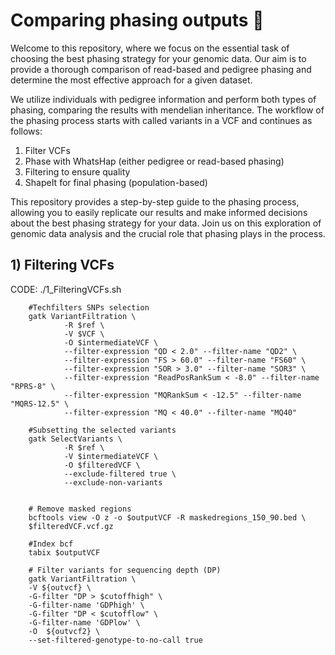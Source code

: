 # Comparing phasing outputs 🧬

Welcome to this repository, where we focus on the essential task of choosing the best phasing strategy for your genomic data. Our aim is to provide a thorough comparison of read-based and pedigree phasing and determine the most effective approach for a given dataset.

We utilize individuals with pedigree information and perform both types of phasing, comparing the results with mendelian inheritance. The workflow of the phasing process starts with called variants in a VCF and continues as follows: 
1) Filter VCFs
2) Phase with WhatsHap (either pedigree or read-based phasing)
3) Filtering to ensure quality
4) ShapeIt for final phasing (population-based)

This repository provides a step-by-step guide to the phasing process, allowing you to easily replicate our results and make informed decisions about the best phasing strategy for your data. Join us on this exploration of genomic data analysis and the crucial role that phasing plays in the process.

## 1) Filtering VCFs

CODE: ./1_FilteringVCFs.sh


```console
	#Techfilters SNPs selection
	gatk VariantFiltration \
        	-R $ref \
        	-V $VCF \
        	-O $intermediateVCF \
        	--filter-expression "QD < 2.0" --filter-name "QD2" \
        	--filter-expression "FS > 60.0" --filter-name "FS60" \
        	--filter-expression "SOR > 3.0" --filter-name "SOR3" \
        	--filter-expression "ReadPosRankSum < -8.0" --filter-name "RPRS-8" \
        	--filter-expression "MQRankSum < -12.5" --filter-name "MQRS-12.5" \
        	--filter-expression "MQ < 40.0" --filter-name "MQ40"

	#Subsetting the selected variants
	gatk SelectVariants \
        	-R $ref \
        	-V $intermediateVCF \
        	-O $filteredVCF \
        	--exclude-filtered true \
        	--exclude-non-variants
		
		
	# Remove masked regions
	bcftools view -O z -o $outputVCF -R maskedregions_150_90.bed \
	$filteredVCF.vcf.gz

	#Index bcf
	tabix $outputVCF
	
	# Filter variants for sequencing depth (DP)
	gatk VariantFiltration \
	-V ${outvcf} \
	-G-filter "DP > $cutoffhigh" \
	-G-filter-name 'GDPhigh' \
	-G-filter "DP < $cutofflow" \
	-G-filter-name 'GDPlow' \
	-O  ${outvcf2} \
	--set-filtered-genotype-to-no-call true

```
